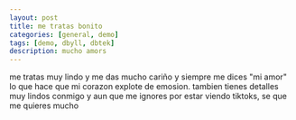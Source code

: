 ```yaml
---
layout: post
title: me tratas bonito 
categories: [general, demo]
tags: [demo, dbyll, dbtek]
description: mucho amors 
---
```


me tratas muy lindo y me das mucho cariño y siempre me dices "mi amor" lo que hace que mi corazon explote de emosion.
tambien tienes detalles muy lindos conmigo y aun que me ignores por estar viendo tiktoks, se que me quieres mucho

